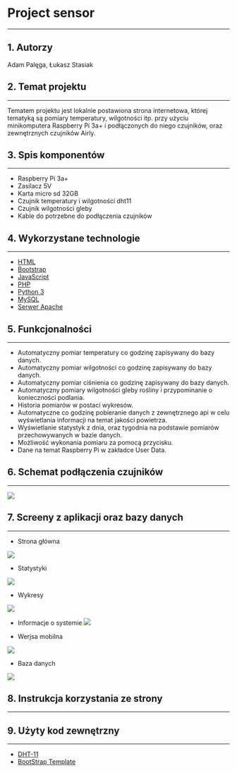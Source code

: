 # Project sensor
-----
## 1. Autorzy

Adam Palęga, Łukasz Stasiak

## 2. Temat projektu
---

Tematem projektu jest lokalnie postawiona strona internetowa, której tematyką  są pomiary temperatury, wilgotności itp. przy użyciu minikomputera Raspberry Pi 3a+ i podłączonych do niego czujników, oraz zewnętrznych czujników Airly.

## 3. Spis komponentów 
---
- Raspberry Pi 3a+
- Zasilacz 5V
- Karta micro sd 32GB
- Czujnik temperatury i wilgotności dht11
- Czujnik wilgotności gleby
- Kable do potrzebne do podłączenia czujników
## 4. Wykorzystane technologie
---

* [HTML](https://devdocs.io/html/) 
* [Bootstrap](https://getbootstrap.com/docs/4.5/getting-started/introduction/) 
* [JavaScript](https://devdocs.io/javascript/t) 
* [PHP](https://www.php.net/docs.php) 
* [Python 3](https://docs.python.org/3/) 
* [MySQL](https://dev.mysql.com/doc/)
* [Serwer Apache](https://httpd.apache.org/)

## 5. Funkcjonalności
----

- Automatyczny pomiar temperatury co godzinę zapisywany do bazy danych.
- Automatyczny pomiar wilgotności co godzinę zapisywany do bazy danych.
- Automatyczny pomiar ciśnienia co godzinę zapisywany do bazy danych.
- Automatyczny pomiary wilgotności gleby rośliny i przypominanie o konieczności podlania.
- Historia pomiarów w postaci wykresów.
- Automatyczne co godzinę pobieranie danych z zewnętrznego api w celu wyświetlania informacji na temat jakości powietrza.
- Wyświetlanie statystyk z dnia, oraz tygodnia na podstawie pomiarów przechowywanych w bazie danych.
- Możliwość wykonania pomiaru za pomocą przycisku.
- Dane na temat Raspberry Pi w zakładce User Data.

## 6. Schemat podłączenia czujników
---
![](README_img/conection.png)
## 7. Screeny z aplikacji oraz bazy danych
---
* Strona główna

![](README_img/dashboard2.png)

* Statystyki

![](README_img/statistics.png)

* Wykresy

![](README_img/charts.png)

* Informacje o systemie
![](README_img/data.png)

* Werjsa mobilna  

![](README_img/mobile.png)

* Baza danych 

![](README_img/database.png)

## 8. Instrukcja korzystania ze strony
---



## 9. Użyty kod zewnętrzny
---
* [DHT-11](https://github.com/szazo/DHT11_Python)
* [BootStrap Template](https://github.com/alexis-luna/bootstrap-simple-admin-template)

